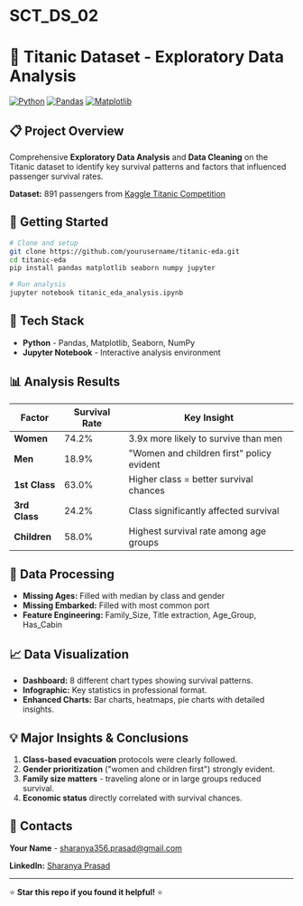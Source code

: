 # SCT_DS_02
# 🚢 Titanic Dataset - Exploratory Data Analysis

[![Python](https://img.shields.io/badge/Python-3.8%2B-blue)](https://www.python.org/)
[![Pandas](https://img.shields.io/badge/Pandas-1.3%2B-green)](https://pandas.pydata.org/)
[![Matplotlib](https://img.shields.io/badge/Matplotlib-3.5%2B-red)](https://matplotlib.org/)

## 📋 Project Overview

Comprehensive **Exploratory Data Analysis** and **Data Cleaning** on the Titanic dataset to identify key survival patterns and factors that influenced passenger survival rates.

**Dataset:** 891 passengers from [Kaggle Titanic Competition](https://www.kaggle.com/c/titanic)

## 🚀 Getting Started

```bash
# Clone and setup
git clone https://github.com/yourusername/titanic-eda.git
cd titanic-eda
pip install pandas matplotlib seaborn numpy jupyter

# Run analysis
jupyter notebook titanic_eda_analysis.ipynb
```

## 🔧 Tech Stack

- **Python** - Pandas, Matplotlib, Seaborn, NumPy
- **Jupyter Notebook** - Interactive analysis environment

## 📊 Analysis Results

| Factor | Survival Rate | Key Insight |
|--------|---------------|-------------|
| **Women** | 74.2% | 3.9x more likely to survive than men |
| **Men** | 18.9% | "Women and children first" policy evident |
| **1st Class** | 63.0% | Higher class = better survival chances |
| **3rd Class** | 24.2% | Class significantly affected survival |
| **Children** | 58.0% | Highest survival rate among age groups |

## 🧹 Data Processing

- **Missing Ages:** Filled with median by class and gender
- **Missing Embarked:** Filled with most common port
- **Feature Engineering:** Family_Size, Title extraction, Age_Group, Has_Cabin

## 📈 Data Visualization

- **Dashboard:** 8 different chart types showing survival patterns.
- **Infographic:** Key statistics in professional format.
- **Enhanced Charts:** Bar charts, heatmaps, pie charts with detailed insights.

## 💡  Major Insights & Conclusions

1. **Class-based evacuation** protocols were clearly followed.
2. **Gender prioritization** ("women and children first") strongly evident.
3. **Family size matters** - traveling alone or in large groups reduced survival.
4. **Economic status** directly correlated with survival chances.

## 📧 Contacts

**Your Name** - sharanya356.prasad@gmail.com

**LinkedIn:** [Sharanya Prasad](www.linkedin.com/in/sharanya-prasad-8256b4301)

---

⭐ **Star this repo if you found it helpful!** ⭐

